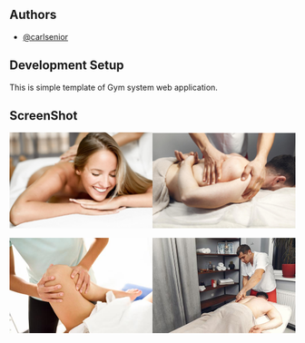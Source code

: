 ## Authors

- [@carlsenior](https://www.github.com/carlsenior)

## Development Setup

This is simple template of Gym system web application.

## ScreenShot

<img src="images/hero_bg_1.jpg" width="50%;"/><img src="images/hero_bg_2.jpg" width="50%;"/><br/><div style="margin-bottom: 20em;"><img src="images/img_4.jpg"  width="50%;"/><img src="images/img_2.jpg"  width="50%;"/>
